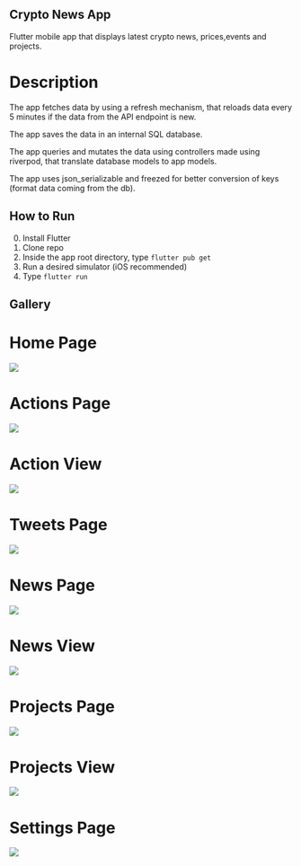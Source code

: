 ## Crypto News App

Flutter mobile app that displays latest crypto news, prices,events and projects.

# Description

The app fetches data by using a refresh mechanism, that reloads data every 5 minutes if the data from the API endpoint is new.

The app saves the data in an internal SQL database.

The app queries and mutates the data using controllers made using riverpod, that translate database models to app models.

The app uses json_serializable and freezed for better conversion of keys (format data coming from the db).

## How to Run

0. Install Flutter
1. Clone repo
2. Inside the app root directory, type ```flutter pub get```
3. Run a desired simulator (iOS recommended)
4. Type ```flutter run```

## Gallery

# Home Page

![](https://raw.githubusercontent.com/limboreloaded/news-app/main/HomePage.png)

# Actions Page

![](https://raw.githubusercontent.com/limboreloaded/news-app/main/ActionsPage.png)

# Action View

![](https://raw.githubusercontent.com/limboreloaded/news-app/main/ActionView.png)

# Tweets Page

![](https://raw.githubusercontent.com/limboreloaded/news-app/main/TweetsPage.png)

# News Page

![](https://raw.githubusercontent.com/limboreloaded/news-app/main/NewsPage.png)

# News View

![](https://raw.githubusercontent.com/limboreloaded/news-app/main/NewsView.png)

# Projects Page

![](https://raw.githubusercontent.com/limboreloaded/news-app/main/ProjectsPage.png)

# Projects View

![](https://raw.githubusercontent.com/limboreloaded/news-app/main/ProjectsView.png)

# Settings Page

![](https://raw.githubusercontent.com/limboreloaded/news-app/main/SettingsPage.png)